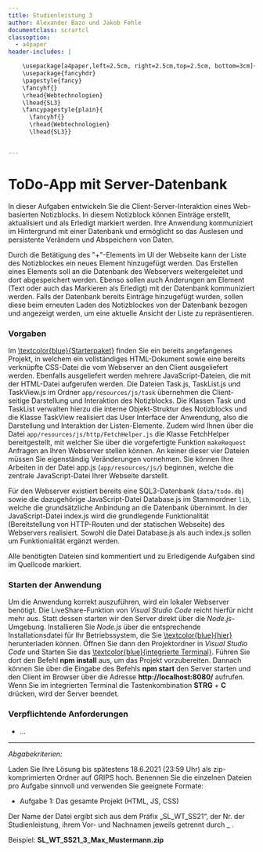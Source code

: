 ```yaml
---
title: Studienleistung 3
author: Alexander Bazo und Jakob Fehle
documentclass: scrartcl
classoption:
  - a4paper
header-includes: |

    \usepackage[a4paper,left=2.5cm, right=2.5cm,top=2.5cm, bottom=3cm]{geometry}
    \usepackage{fancyhdr}
    \pagestyle{fancy}
    \fancyhf{}
    \rhead{Webtechnologien}
    \lhead{SL3}
    \fancypagestyle{plain}{
      \fancyhf{}
      \rhead{Webtechnologien}
      \lhead{SL3}}


---
```


# ToDo-App mit Server-Datenbank

In dieser Aufgaben entwickeln Sie die Client-Server-Interaktion eines Web-basierten Notizblocks. In diesem Notizblock können Einträge erstellt, aktualisiert und als Erledigt markiert werden. Ihre Anwendung kommuniziert im Hintergrund mit einer Datenbank und ermöglicht so das Auslesen und persistente Verändern und Abspeichern von Daten. 

Durch die Betätigung des "+"-Elements im UI der Webseite kann der Liste des Notizblockes ein neues Element hinzugefügt werden. Das Erstellen eines Elements soll an die Datenbank des Webservers weitergeleitet und dort abgespeichert werden. Ebenso sollen auch Änderungen am Element (Text oder auch das Markieren als Erledigt) mit der Datenbank kommuniziert werden. Falls der Datenbank bereits Einträge hinzugefügt wurden, sollen diese beim erneuten Laden des Notizblockes von der Datenbank bezogen und angezeigt werden, um eine aktuelle Ansicht der Liste zu repräsentieren.

### Vorgaben

Im [\textcolor{blue}{Starterpaket}](https://elearning.uni-regensburg.de/course/view.php?id=49971#section-0) finden Sie ein bereits angefangenes Projekt, in welchem ein vollständiges HTML-Dokument sowie eine bereits verknüpfte CSS-Datei die vom Webserver an den Client ausgeliefert werden. Ebenfalls ausgeliefert werden mehrere JavaScript-Dateien, die mit der HTML-Datei aufgerufen werden. Die Dateien Task.js, TaskList.js und TaskView.js im Ordner `app/resources/js/task` übernehmen die Client-seitige Darstellung und Interaktion des Notizblocks. Die Klassen Task und TaskList verwalten hierzu die interne Objekt-Struktur des Notizblocks und die Klasse TaskView realisiert das User Interface der Anwendung, also die Darstellung und Interaktion der Listen-Elemente. Zudem wird Ihnen über die Datei `app/resources/js/http/FetchHelper.js` die Klasse FetchHelper bereitgestellt, mit welcher Sie über die vorgefertigte Funktion `makeRequest` Anfragen an Ihren Webserver stellen können. An keiner dieser vier Dateien müssen Sie eigenständig Veränderungen vornehmen. Sie können Ihre Arbeiten in der Datei app.js (`app/resources/js/`) beginnen, welche die zentrale JavaScript-Datei Ihrer Webseite darstellt. 

Für den Webserver existiert bereits eine SQL3-Datenbank (`data/todo.db`) sowie die dazugehörige JavaScript-Datei Database.js im Stammordner `lib`, welche die grundsätzliche Anbindung an die Datenbank übernimmt. In der JavaScript-Datei index.js wird die grundlegende Funktionalität (Bereitstellung von HTTP-Routen und der statischen Webseite) des Webservers realisiert. Sowohl die Datei Database.js als auch index.js sollen um Funktionialität ergänzt werden.

Alle benötigten Dateien sind kommentiert und zu Erledigende Aufgaben sind im Quellcode markiert.


### Starten der Anwendung



Um die Anwendung korrekt auszuführen, wird ein lokaler Webserver benötigt. Die LiveShare-Funktion von _Visual Studio Code_ reicht hierfür nicht mehr aus. Statt dessen starten wir den Server direkt über die _Node.js_-Umgebung. Installieren Sie _Node.js_ über die entsprechende Installationsdatei für Ihr Betriebssystem, die Sie [\textcolor{blue}{hier}](
) herunterladen können. Öffnen Sie dann den Projektordner in _Visual Studio Code_ und Starten Sie das [\textcolor{blue}{integrierte Terminal}](https://code.visualstudio.com/docs/editor/integrated-terminal). Führen Sie dort den Befehl **npm install** aus, um das Projekt vorzubereiten. Dannach können Sie über die Eingabe des Befehls **npm start** den Server starten und den Client im Browser über die Adresse **http://localhost:8080/** aufrufen. Wenn Sie im integrierten Terminal die Tastenkombination **STRG** + **C** drücken, wird der Server beendet.

### Verpflichtende Anforderungen

- ...


------

*Abgabekriterien:*

Laden Sie Ihre Lösung bis spätestens 18.6.2021 (23:59 Uhr) als zip-komprimierten Ordner auf GRIPS hoch.  Benennen Sie die einzelnen Dateien pro Aufgabe sinnvoll und verwenden Sie geeignete Formate:

- Aufgabe 1: Das gesamte Projekt (HTML, JS, CSS)

Der Name der Datei ergibt sich aus dem Präfix „SL_WT_SS21“, der Nr. der Studienleistung, ihrem Vor- und Nachnamen jeweils getrennt durch _ .

 

Beispiel: **SL_WT_SS21_3_Max_Mustermann.zip**

